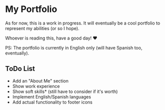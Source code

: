 # My Portfolio

As for now, this is a work in progress. It will eventually be a cool portfolio to represent my abilities (or so I hope).

Whoever is reading this, have a good day! ♥

PS: The portfolio is currently in English only (will have Spanish too, eventually).


## ToDo List
- Add an "About Me" section
- Show work experience
- Show soft skills* (still have to consider if it's worth)
- Implement English/Spanish languages
- Add actual functionality to footer icons
